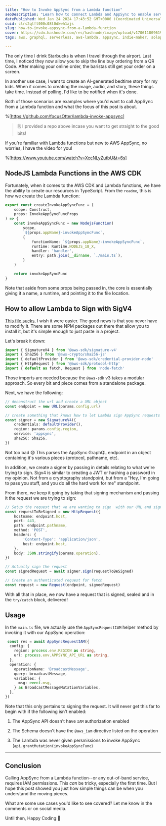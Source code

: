 ```yaml
---
title: "How to Invoke AppSync from a Lambda function"
seoDescription: "Learn how to connect Lambda and AppSync to enable serverless GraphQL integrations using AWS best practices for IAM authorization and signing."
datePublished: Wed Jan 24 2024 17:43:52 GMT+0000 (Coordinated Universal Time)
cuid: clrs2qtft000c08l0dkwh1ajs
slug: how-to-invoke-appsync-from-a-lambda-function
cover: https://cdn.hashnode.com/res/hashnode/image/upload/v1706118096196/4c1b4d9b-2402-4a25-91d9-8420b5f064b9.png
tags: aws, graphql, serverless, aws-lambda, appsync, indie-maker, solopreneur, focusotter

---
```


The only time I drink Starbucks is when I travel through the airport. Last time, I noticed they now allow you to skip the line buy ordering from a QR Code. After making your online order, the baristas still get your order on a screen.

In another use case, I want to create an AI-generated bedtime story for my kids. When it comes to creating the image, audio, and story, these things take time. Instead of polling, I'd like to be notified when it's done.

Both of those scenarios are examples where you'd want to call AppSync from a Lambda function and what the focus of this post is about.

%[https://github.com/focusOtter/lambda-invoke-appsync] 

> 🗒️ I provided a repo above incase you want to get straight to the good bits!

If you're familiar with Lambda functions but new to AWS AppSync, no worries, I have the video for you!

%[https://www.youtube.com/watch?v=XccNLyZutbU&t=6s] 

## NodeJS Lambda Functions in the AWS CDK

Fortunately, when it comes to the AWS CDK and Lambda functions, we have the ability to create our resources in TypeScript. From the `readme`, this is how we create the Lambda function:

```typescript
export const createInvokeAppSyncFunc = (
	scope: Construct,
	props: InvokeAppSyncFuncProps
) => {
	const invokeAppSyncFunc = new NodejsFunction(
		scope,
		`${props.appName}-invokeAppSyncFunc`,
		{
			functionName: `${props.appName}-invokeAppSyncFunc`,
			runtime: Runtime.NODEJS_18_X,
			handler: 'handler',
			entry: path.join(__dirname, `./main.ts`),
		}
	)

	return invokeAppSyncFunc
}
```

Note that aside from some props being passed in, the core is essentially giving it a name, a runtime, and pointing it to the file location.

## How to allow Lambda to Sign with SigV4

[This file sucks.](https://github.com/focusOtter/lambda-invoke-appsync/blob/main/lib/functions/invokeAppSyncFunc/appsyncAuthUtil.ts) I wish it were easier. The good news is that you never have to modify it. There are some NPM packages out there that allow you to install it, but it's simple enough to just paste in a project.

Let's break it down:

```typescript
import { SignatureV4 } from '@aws-sdk/signature-v4'
import { Sha256 } from '@aws-crypto/sha256-js'
import { defaultProvider } from '@aws-sdk/credential-provider-node'
import { HttpRequest } from '@aws-sdk/protocol-http'
import { default as fetch, Request } from 'node-fetch'
```

Those imports are needed because the `@aws-sdk` v3 takes a modular approach. So every bit and piece comes from a standalone package.

Next, we have the following:

```typescript
// deconstruct the url and create a URL object
const endpoint = new URL(params.config.url)

// create something that knows how to let Lambda sign AppSync requests
const signer = new SignatureV4({
	credentials: defaultProvider(),
	region: params.config.region,
	service: 'appsync',
	sha256: Sha256,
})
```

Not too bad 😄 This parses the AppSync GraphQL endpoint in an object containing it's various pieces (protocol, pathname, etc).

In addition, we create a signer by passing in details relating to what we're trying to sign. Sigv4 is similar to creating a JWT or hashing a password in my opinion. Not from a cryptography standpoint, but from a "Hey, I'm going to pass you stuff, and you do all the hard work for me" standpoint.

From there, we keep it going by taking that signing mechanism and passing it the request we are trying to sign:

```typescript
// Setup the request that we are wanting to sign  with our URL and signer
const requestToBeSigned = new HttpRequest({
	hostname: endpoint.host,
	port: 443,
	path: endpoint.pathname,
	method: 'POST',
	headers: {
		'Content-Type': 'application/json',
		host: endpoint.host,
	},
	body: JSON.stringify(params.operation),
})

// Actually sign the request
const signedRequest = await signer.sign(requestToBeSigned)

// Create an authenticated request for fetch
const request = new Request(endpoint, signedRequest)
```

With all that in place, we now have a request that is signed, sealed and in the `try/catch` block, delivered!

## Usage

In the `main.ts` file, we actually use the `AppSyncRequestIAM` helper method by invoking it with our AppSync operation:

```typescript
 const res = await AppSyncRequestIAM({
  config: {
    region: process.env.REGION as string,
    url: process.env.APPSYNC_API_URL as string,
  },
  operation: {
    operationName: 'BroadcastMessage',
    query: broadcastMessage,
    variables: {
      msg: event.msg,
    } as BroadcastMessageMutationVariables,
  },
})
```

Note that this only pertains to signing the request. It will never get this far to begin with if the following isn't enabled:

1. The AppSync API doesn't have `IAM` authorization enabled
    
2. The Schema doesn't have the `@aws_iam` directive listed on the operation
    
3. The Lambda was never given persmissions to invoke AppSync (`api.grantMutation(invokeAppSyncFunc`)
    

---

## Conclusion

Calling AppSync from a Lambda function--or any out-of-band service, requires IAM permissions. This *can* be tricky, especially the first time. But I hope this post showed you just how simple things can be when you understand the moving pieces.

What are some use cases you'd like to see covered? Let me know in the comments or on social media.

Until then, Happy Coding 🦦